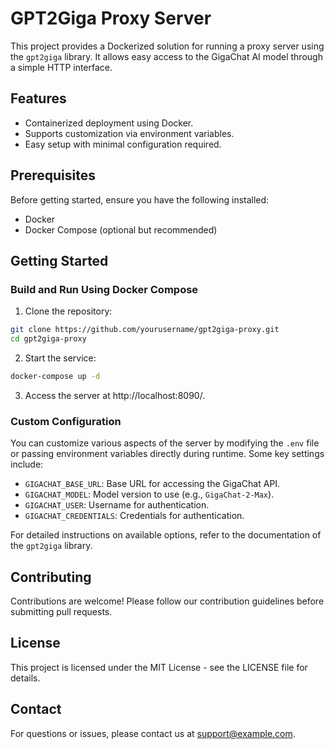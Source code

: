 # GPT2Giga Proxy Server

This project provides a Dockerized solution for running a proxy server using the `gpt2giga` library. It allows easy access to the GigaChat AI model through a simple HTTP interface.

## Features

- Containerized deployment using Docker.
- Supports customization via environment variables.
- Easy setup with minimal configuration required.

## Prerequisites

Before getting started, ensure you have the following installed:

- Docker
- Docker Compose (optional but recommended)

## Getting Started

### Build and Run Using Docker Compose

1. Clone the repository:

```bash
git clone https://github.com/yourusername/gpt2giga-proxy.git
cd gpt2giga-proxy
```

2. Start the service:

```bash
docker-compose up -d
```

3. Access the server at http://localhost:8090/.

### Custom Configuration

You can customize various aspects of the server by modifying the `.env` file or passing environment variables directly during runtime. Some key settings include:

- `GIGACHAT_BASE_URL`: Base URL for accessing the GigaChat API.
- `GIGACHAT_MODEL`: Model version to use (e.g., `GigaChat-2-Max`).
- `GIGACHAT_USER`: Username for authentication.
- `GIGACHAT_CREDENTIALS`: Credentials for authentication.

For detailed instructions on available options, refer to the documentation of the `gpt2giga` library.

## Contributing

Contributions are welcome! Please follow our contribution guidelines before submitting pull requests.

## License

This project is licensed under the MIT License - see the LICENSE file for details.

## Contact

For questions or issues, please contact us at support@example.com.
